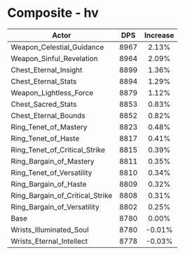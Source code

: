 # Composite - hv
| Actor | DPS | Increase |
|---|:---:|:---:|
|Weapon_Celestial_Guidance|8967|2.13%|
|Weapon_Sinful_Revelation|8964|2.09%|
|Chest_Eternal_Insight|8899|1.36%|
|Chest_Eternal_Stats|8894|1.29%|
|Weapon_Lightless_Force|8879|1.12%|
|Chest_Sacred_Stats|8853|0.83%|
|Chest_Eternal_Bounds|8852|0.82%|
|Ring_Tenet_of_Mastery|8823|0.48%|
|Ring_Tenet_of_Haste|8817|0.41%|
|Ring_Tenet_of_Critical_Strike|8815|0.39%|
|Ring_Bargain_of_Mastery|8811|0.35%|
|Ring_Tenet_of_Versatility|8810|0.34%|
|Ring_Bargain_of_Haste|8809|0.32%|
|Ring_Bargain_of_Critical_Strike|8808|0.31%|
|Ring_Bargain_of_Versatility|8802|0.25%|
|Base|8780|0.00%|
|Wrists_Illuminated_Soul|8780|-0.01%|
|Wrists_Eternal_Intellect|8778|-0.03%|
